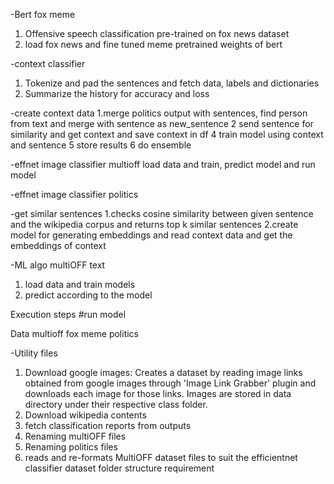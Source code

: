 -Bert fox meme
1. Offensive speech classification pre-trained on fox news dataset
2. load fox news and fine tuned meme pretrained weights of bert

-context classifier
1. Tokenize and pad the sentences and fetch data, labels and dictionaries
2. Summarize the history for accuracy and loss

-create context data
1.merge politics output with sentences, find person from text and merge with sentence as new_sentence
2 send sentence for similarity and get context and save context in df
4 train model using context and sentence
5 store results
6 do ensemble

-effnet image classifier multioff
load data and 
train, predict model and
run model

-effnet image classifier politics

-get similar sentences
1.checks cosine similarity between given sentence and the wikipedia corpus and returns top k similar sentences
2.create model for generating embeddings and read context data and get the embeddings of context

-ML algo multiOFF text
1. load data and train models
2. predict according to the model


Execution steps
#run model

Data
multioff
fox meme
politics


-Utility files
1. Download google images: Creates a dataset by reading image links obtained from google images through 'Image Link Grabber' plugin and
 downloads each image for those links. Images are stored in data directory under their respective class folder.
2. Download wikipedia contents
3. fetch classification reports from outputs
4. Renaming multiOFF files
5. Renaming politics files
6. reads and re-formats MultiOFF dataset files to suit the efficientnet classifier dataset folder structure requirement
